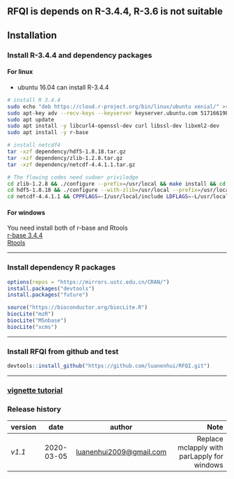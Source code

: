 RFQI is depends on R-3.4.4, R-3.6 is not suitable
---
## Installation
### Install R-3.4.4 and dependency packages
#### For linux 
* ubuntu 16.04 can install R-3.4.4

```bash
# install R 3.4.4
sudo echo "deb https://cloud.r-project.org/bin/linux/ubuntu xenial/" >> /etc/apt/sources.list
sudo apt-key adv --recv-keys --keyserver keyserver.ubuntu.com 51716619E084DAB9  # secure APT source for r-project
sudo apt update
sudo apt install -y libcurl4-openssl-dev curl libssl-dev libxml2-dev
sudo apt install -y r-base 

# install netcdf4
tar -xzf dependency/hdf5-1.8.18.tar.gz
tar -xzf dependency/zlib-1.2.8.tar.gz
tar -xzf dependency/netcdf-4.4.1.1.tar.gz

# The flowing codes need sudoer priviledge 
cd zlib-1.2.8 && ./configure --prefix=/usr/local && make install && cd ../ && rm -rf zlib-1.2.8
cd hdf5-1.8.18 && ./configure --with-zlib=/usr/local --prefix=/usr/local && make install && cd ../ && rm -rf hdf5-1.8.18
cd netcdf-4.4.1.1 && CPPFLAGS=-I/usr/local/include LDFLAGS=-L/usr/local/lib ./configure --prefix=/usr/local && make install && cd ../ && rm -rf netcdf-4.4.1.1
```

#### For windows
You need install both of r-base and Rtools  
[r-base 3.4.4](https://mirrors.tuna.tsinghua.edu.cn/CRAN/bin/windows/base/old/3.4.4/R-3.4.4-win.exe)  
[Rtools](https://mirrors.tuna.tsinghua.edu.cn/CRAN/bin/windows/Rtools/Rtools35.exe)  

---

### Install dependency R packages
```r
options(repos = "https://mirrors.ustc.edu.cn/CRAN/")
install.packages("devtools")
install.packages("future")

source("https://bioconductor.org/biocLite.R")
biocLite("mzR")
biocLite("MSnbase")
biocLite("xcms")

```
---
### Install RFQI from github and test
```r
devtools::install_github("https://github.com/luanenhui/RFQI.git")

```
---

### [vignette tutorial](./doc/tutorial.html)

### Release history
| version  | date | author  | Note  |
|-------|:---:|-----------|-------:|
| *v1.1*| 2020-03-05 | luanenhui2009@gmail.com | Replace mclapply with parLapply for windows |